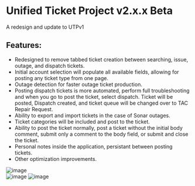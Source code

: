 # Unified Ticket Project v2.x.x Beta
A redesign and update to UTPv1

## Features:
- Redesigned to remove tabbed ticket creation between searching, issue, outage, and dispatch tickets.
- Initial account selection will populate all available fields, allowing for posting any ticket type from one page.
- Outage detection for faster outage ticket production.
- Posting dispatch tickets is more automated, perform full troubleshooting and when you go to post the ticket, select dispatch. Ticket will be posted, Dispatch created, and ticket queue will be changed over to TAC Repair Request.
- Ability to export and import tickets in the case of Sonar outages.
- Ticket categories will be included and post to the ticket.
- Ability to post the ticket normally, post a ticket without the initial body comment, submit only a comment to the body field, or submit and close the ticket.
- Personal notes inside the application, persistant between posting tickets.
- Other optimization improvements.

![image](https://github.com/user-attachments/assets/d57f14d4-40f7-4d4c-8ca7-fa4387e96eb1)  
![image](https://github.com/user-attachments/assets/ade33f7e-2a82-4ff1-8a90-59bb1951f933)
![image](https://github.com/user-attachments/assets/ef746902-e747-4375-99f9-395447df41a2)
